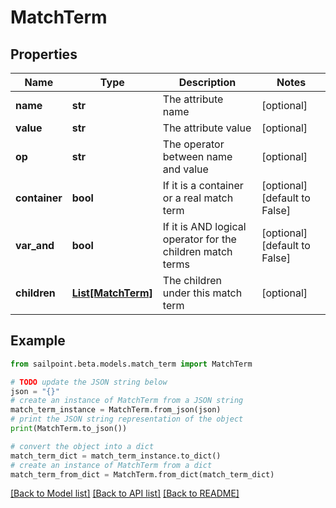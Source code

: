 # MatchTerm


## Properties

Name | Type | Description | Notes
------------ | ------------- | ------------- | -------------
**name** | **str** | The attribute name | [optional] 
**value** | **str** | The attribute value | [optional] 
**op** | **str** | The operator between name and value | [optional] 
**container** | **bool** | If it is a container or a real match term | [optional] [default to False]
**var_and** | **bool** | If it is AND logical operator for the children match terms | [optional] [default to False]
**children** | [**List[MatchTerm]**](MatchTerm.md) | The children under this match term | [optional] 

## Example

```python
from sailpoint.beta.models.match_term import MatchTerm

# TODO update the JSON string below
json = "{}"
# create an instance of MatchTerm from a JSON string
match_term_instance = MatchTerm.from_json(json)
# print the JSON string representation of the object
print(MatchTerm.to_json())

# convert the object into a dict
match_term_dict = match_term_instance.to_dict()
# create an instance of MatchTerm from a dict
match_term_from_dict = MatchTerm.from_dict(match_term_dict)
```
[[Back to Model list]](../README.md#documentation-for-models) [[Back to API list]](../README.md#documentation-for-api-endpoints) [[Back to README]](../README.md)


